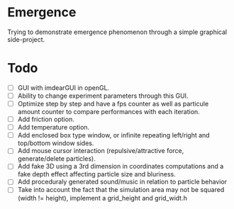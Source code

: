 # Emergence
Trying to demonstrate emergence phenomenon through a simple graphical side-project.

# Todo
- [ ] GUI with imdearGUI in openGL.
- [ ] Ability to change experiment parameters through this GUI.
- [ ] Optimize step by step and have a fps counter as well as particule amount counter to compare performances with each iteration.
- [ ] Add friction option.
- [ ] Add temperature option.
- [ ] Add enclosed box type window, or infinite repeating left/right and top/bottom window sides.
- [ ] Add mouse cursor interaction (repulsive/attractive force, generate/delete particles).
- [ ] Add fake 3D using a 3rd dimension in coordinates computations and a fake depth effect affecting particle size and bluriness.
- [ ] Add proceduraly generated sound/music in relation to particle behavior
- [ ] Take into account the fact that the simulation area may not be squared (width != height), implement a grid_height and grid_widt.h
